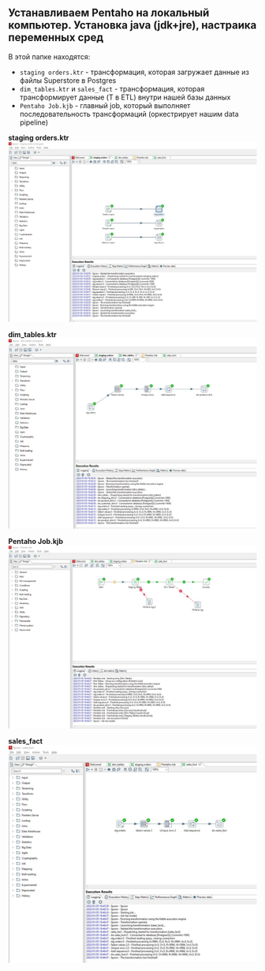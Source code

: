 ## Устанавливаем Pentaho на локальный компьютер. Установка java (jdk+jre), настраика переменных сред

В этой папке находятся:
- `staging orders.ktr` - трансформация, которая загружает данные из файлы Superstore в Postgres
- `dim_tables.ktr` и `sales_fact` - трансформация, которая трансформирует данные (T в ETL) внутри нашей базы данных
- `Pentaho Job.kjb` - главный job, который выполняет последовательность трансформаций (оркестрирует нашим data pipeline)

**staging orders.ktr**
![Иллюстрация к проекту](https://github.com/dimac123/dimac123/blob/main/Data-engineering/Module4/Pentaho.JPG)

**dim_tables.ktr**
![Иллюстрация к проекту](https://github.com/dimac123/dimac123/blob/main/Data-engineering/Module4/Pentaho2.JPG)

**Pentaho Job.kjb**
![Иллюстрация к проекту](https://github.com/dimac123/dimac123/blob/main/Data-engineering/Module4/Pentaho3.JPG)

**sales_fact**
![Иллюстрация к проекту](https://github.com/dimac123/dimac123/blob/main/Data-engineering/Module4/Pentaho4.JPG)
